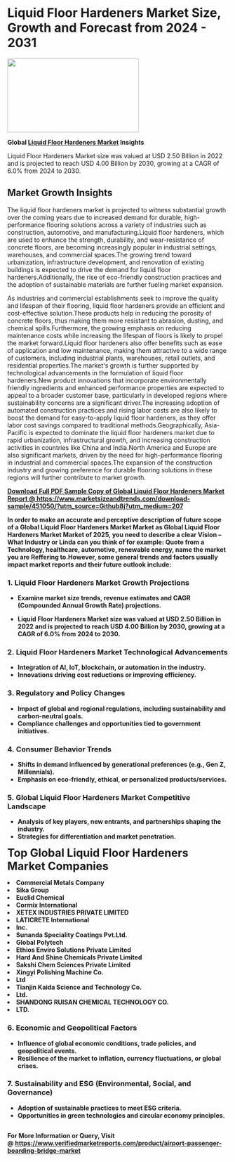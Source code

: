 <H1>Liquid Floor Hardeners Market Size, Growth and Forecast from 2024 - 2031</H1><img class="aligncenter size-medium wp-image-584254" src="https://thirdeyenews.in/wp-content/uploads/2024/09/Global-Market-Research-300x168.jpeg" alt="" width="300" height="168" /><p><strong>Global&nbsp;<a href="https://www.marketsizeandtrends.com/download-sample/451050/?utm_source=Github8j?utm_medium=207">Liquid Floor Hardeners Market</a> Insights</strong></p><p>Liquid Floor Hardeners Market size was valued at USD 2.50 Billion in 2022 and is projected to reach USD 4.00 Billion by 2030, growing at a CAGR of 6.0% from 2024 to 2030.</p><p><h2>Market Growth Insights</h2> <p>The liquid floor hardeners market is projected to witness substantial growth over the coming years due to increased demand for durable, high-performance flooring solutions across a variety of industries such as construction, automotive, and manufacturing.Liquid floor hardeners, which are used to enhance the strength, durability, and wear-resistance of concrete floors, are becoming increasingly popular in industrial settings, warehouses, and commercial spaces.The growing trend toward urbanization, infrastructure development, and renovation of existing buildings is expected to drive the demand for liquid floor hardeners.Additionally, the rise of eco-friendly construction practices and the adoption of sustainable materials are further fueling market expansion.</p> <p><strong><a href="#"></a></strong></p> <p>As industries and commercial establishments seek to improve the quality and lifespan of their flooring, liquid floor hardeners provide an efficient and cost-effective solution.These products help in reducing the porosity of concrete floors, thus making them more resistant to abrasion, dusting, and chemical spills.Furthermore, the growing emphasis on reducing maintenance costs while increasing the lifespan of floors is likely to propel the market forward.Liquid floor hardeners also offer benefits such as ease of application and low maintenance, making them attractive to a wide range of customers, including industrial plants, warehouses, retail outlets, and residential properties.The market's growth is further supported by technological advancements in the formulation of liquid floor hardeners.New product innovations that incorporate environmentally friendly ingredients and enhanced performance properties are expected to appeal to a broader customer base, particularly in developed regions where sustainability concerns are a significant driver.The increasing adoption of automated construction practices and rising labor costs are also likely to boost the demand for easy-to-apply liquid floor hardeners, as they offer labor cost savings compared to traditional methods.Geographically, Asia-Pacific is expected to dominate the liquid floor hardeners market due to rapid urbanization, infrastructural growth, and increasing construction activities in countries like China and India.North America and Europe are also significant markets, driven by the need for high-performance flooring in industrial and commercial spaces.The expansion of the construction industry and growing preference for durable flooring solutions in these regions will further contribute to market growth.<p><strong><a href="#"></p><p><span class=""><strong>Download Full PDF Sample Copy of Global Liquid Floor Hardeners Market Report</strong> @ <a href="https://www.marketsizeandtrends.com/download-sample/451050/?utm_source=Github8j?utm_medium=207" target="_blank">https://www.marketsizeandtrends.com/download-sample/451050/?utm_source=Github8j?utm_medium=207</a></span></p><p>In order to make an accurate and perceptive description of future scope of a Global&nbsp;Liquid Floor Hardeners Market Market as Global&nbsp;Liquid Floor Hardeners Market Market of 2025, you need to describe a clear Vision &ndash; What Industry or Linda can you think of for example: Quote from a Technology, healthcare, automotive, renewable energy, name the market you are Reffering to.However, some general trends and factors usually impact market reports and their future outlook include:</p><h3>1.&nbsp;<strong>Liquid Floor Hardeners Market Growth Projections</strong></h3><ul><li>Examine market size trends, revenue estimates and CAGR (Compounded Annual Growth Rate) projections.</li><li><p>Liquid Floor Hardeners Market size was valued at USD 2.50 Billion in 2022 and is projected to reach USD 4.00 Billion by 2030, growing at a CAGR of 6.0% from 2024 to 2030.</p></li></ul><h3>2.&nbsp;<strong>Liquid Floor Hardeners Market Technological Advancements</strong></h3><ul><li>Integration of AI, IoT, blockchain, or automation in the industry.</li><li>Innovations driving cost reductions or improving efficiency.</li></ul><h3>3.&nbsp;<strong>Regulatory and Policy Changes</strong></h3><ul><li>Impact of global and regional regulations, including sustainability and carbon-neutral goals.</li><li>Compliance challenges and opportunities tied to government initiatives.</li></ul><h3>4.&nbsp;<strong>Consumer Behavior Trends</strong></h3><ul><li>Shifts in demand influenced by generational preferences (e.g., Gen Z, Millennials).</li><li>Emphasis on eco-friendly, ethical, or personalized products/services.</li></ul><h3>5.&nbsp;<strong>Global Liquid Floor Hardeners Market Competitive Landscape</strong></h3><ul><li>Analysis of key players, new entrants, and partnerships shaping the industry.</li><li>Strategies for differentiation and market penetration.</li></ul><p data-pm-slice="1 1 []"><span style="color: inherit; font-family: inherit; font-size: 25px;">Top Global Liquid Floor Hardeners Market Companies</span></p><div class="" data-test-id=""><p><li>Commercial Metals Company</li><li> Sika Group</li><li> Euclid Chemical</li><li> Cormix International</li><li> XETEX INDUSTRIES PRIVATE LIMITED</li><li> LATICRETE International</li><li> Inc.</li><li> Sunanda Speciality Coatings Pvt.Ltd.</li><li> Global Polytech</li><li> Ethios Enviro Solutions Private Limited</li><li> Hard And Shine Chemicals Private Limited</li><li> Sakshi Chem Sciences Private Limited</li><li> Xingyi Polishing Machine Co.</li><li> Ltd</li><li> Tianjin Kaida Science and Technology Co.</li><li> Ltd.</li><li> SHANDONG RUISAN CHEMICAL TECHNOLOGY CO.</li><li> LTD.</li></p></div><h3>6.&nbsp;<strong>Economic and Geopolitical Factors</strong></h3><ul><li>Influence of global economic conditions, trade policies, and geopolitical events.</li><li>Resilience of the market to inflation, currency fluctuations, or global crises.</li></ul><h3>7.&nbsp;<strong>Sustainability and ESG (Environmental, Social, and Governance)</strong></h3><ul><li>Adoption of sustainable practices to meet ESG criteria.</li><li>Opportunities in green technologies and circular economy principles.</li></ul><h2><strong style="font-size: 14px;">For More Information or Query, Visit @&nbsp;</strong><a style="background-color: #ffffff; font-size: 14px;" href="https://www.marketsizeandtrends.com/report/liquid-floor-hardeners-market/" target="_blank">https://www.verifiedmarketreports.com/product/airport-passenger-boarding-bridge-market</a></h2>